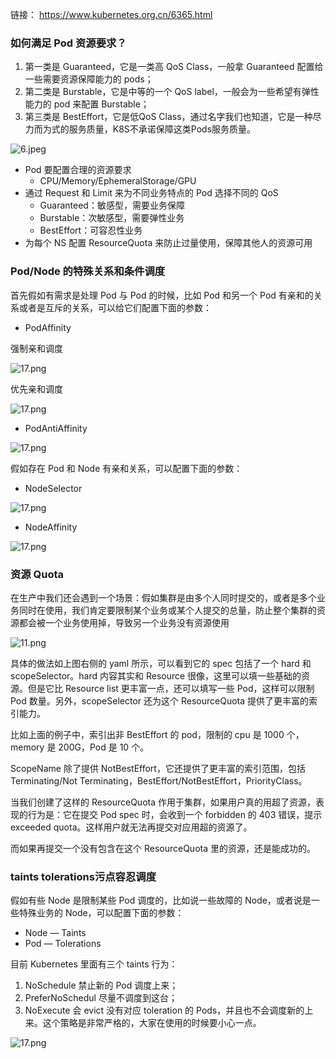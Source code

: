 链接： https://www.kubernetes.org.cn/6365.html

### 如何满足 Pod 资源要求？



1. 第一类是 Guaranteed，它是一类高 QoS Class，一般拿 Guaranteed 配置给一些需要资源保障能力的 pods；
2. 第二类是 Burstable，它是中等的一个 QoS label，一般会为一些希望有弹性能力的 pod 来配置 Burstable；
3. 第三类是 BestEffort，它是低QoS Class，通过名字我们也知道，它是一种尽力而为式的服务质量，K8S不承诺保障这类Pods服务质量。

![6.jpeg](https://ucc.alicdn.com/pic/developer-ecology/54156da860bb436697783b371e065da2.jpeg)

- Pod 要配置合理的资源要求
  - CPU/Memory/EphemeralStorage/GPU
- 通过 Request 和 Limit 来为不同业务特点的 Pod 选择不同的 QoS
  - Guaranteed：敏感型，需要业务保障
  - Burstable：次敏感型，需要弹性业务
  - BestEffort：可容忍性业务
- 为每个 NS 配置 ResourceQuota 来防止过量使用，保障其他人的资源可用

###  Pod/Node 的特殊关系和条件调度

首先假如有需求是处理 Pod 与 Pod 的时候，比如 Pod 和另一个 Pod 有亲和的关系或者是互斥的关系，可以给它们配置下面的参数：

- PodAffinity

强制亲和调度

![17.png](https://ucc.alicdn.com/pic/developer-ecology/51ac48687ebb45b4898d42fc5a89e8fe.png)

优先亲和调度

![17.png](https://ucc.alicdn.com/pic/developer-ecology/51ac48687ebb45b4898d42fc5a89e8fe.png)

- PodAntiAffinity

![17.png](https://ucc.alicdn.com/pic/developer-ecology/51ac48687ebb45b4898d42fc5a89e8fe.png)

假如存在 Pod 和 Node 有亲和关系，可以配置下面的参数：

- NodeSelector

![17.png](https://ucc.alicdn.com/pic/developer-ecology/51ac48687ebb45b4898d42fc5a89e8fe.png)

- NodeAffinity

![17.png](https://ucc.alicdn.com/pic/developer-ecology/51ac48687ebb45b4898d42fc5a89e8fe.png)

### 资源 Quota

在生产中我们还会遇到一个场景：假如集群是由多个人同时提交的，或者是多个业务同时在使用，我们肯定要限制某个业务或某个人提交的总量，防止整个集群的资源都会被一个业务使用掉，导致另一个业务没有资源使用

![11.png](https://ucc.alicdn.com/pic/developer-ecology/d8425b05357b4323951b101abc558875.png)



具体的做法如上图右侧的 yaml 所示，可以看到它的 spec 包括了一个 hard 和 scopeSelector。hard 内容其实和 Resource 很像，这里可以填一些基础的资源。但是它比 Resource list 更丰富一点，还可以填写一些 Pod，这样可以限制 Pod 数量。另外，scopeSelector 还为这个 ResourceQuota 提供了更丰富的索引能力。

比如上面的例子中，索引出非 BestEffort 的 pod，限制的 cpu 是 1000 个，memory 是 200G，Pod 是 10 个。

ScopeName 除了提供 NotBestEffort，它还提供了更丰富的索引范围，包括 Terminating/Not Terminating，BestEffort/NotBestEffort，PriorityClass。

当我们创建了这样的 ResourceQuota 作用于集群，如果用户真的用超了资源，表现的行为是：它在提交 Pod spec 时，会收到一个 forbidden 的 403 错误，提示 exceeded quota。这样用户就无法再提交对应用超的资源了。

而如果再提交一个没有包含在这个 ResourceQuota 里的资源，还是能成功的。



### taints tolerations污点容忍调度

假如有些 Node 是限制某些 Pod 调度的，比如说一些故障的 Node，或者说是一些特殊业务的 Node，可以配置下面的参数：

- Node — Taints
- Pod — Tolerations

目前 Kubernetes 里面有三个 taints 行为：

1. NoSchedule 禁止新的 Pod 调度上来；
2. PreferNoSchedul 尽量不调度到这台；
3. NoExecute 会 evict 没有对应 toleration 的 Pods，并且也不会调度新的上来。这个策略是非常严格的，大家在使用的时候要小心一点。

![17.png](https://ucc.alicdn.com/pic/developer-ecology/51ac48687ebb45b4898d42fc5a89e8fe.png)